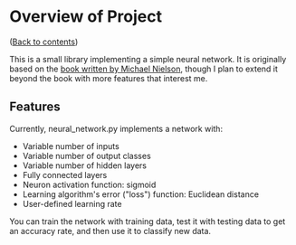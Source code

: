 # Overview of Project
([Back to contents](README.md))

This is a small library implementing a simple neural network. It is originally based on the [book written by Michael Nielson](http://neuralnetworksanddeeplearning.com/index.html), though I plan to extend it beyond the book with more features that interest me.

## Features
Currently, neural_network.py implements a network with:

- Variable number of inputs
- Variable number of output classes
- Variable number of hidden layers
- Fully connected layers
- Neuron activation function: sigmoid
- Learning algorithm's error ("loss") function: Euclidean distance
- User-defined learning rate

You can train the network with training data, test it with testing data to get an accuracy rate, and then use it to classify new data.
